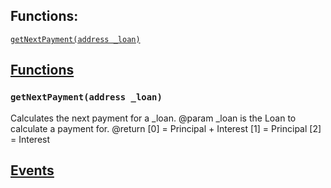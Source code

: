 

## Functions:
[`getNextPayment(address _loan)`](#AmortizationRepaymentCalc-getNextPayment-address-)


## <u>Functions</u>

### `getNextPayment(address _loan)`
   Calculates the next payment for a _loan.
        @param  _loan is the Loan to calculate a payment for.
        @return [0] = Principal + Interest
                [1] = Principal
                [2] = Interest

## <u>Events</u>
